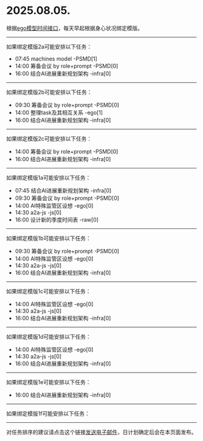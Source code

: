 # 2025.08.05.

根据[ego模型时间接口](https://gitee.com/hyg/blog/blob/master/timeflow.md)，每天早起根据身心状况绑定模版。

---
如果绑定模版2a可能安排以下任务：

- 07:45	machines model -PSMD[1]
- 14:00	筹备会议 by role+prompt -PSMD[0]
- 16:00	结合AI进展重新规划架构 -infra[0]

---
如果绑定模版2b可能安排以下任务：

- 09:30	筹备会议 by role+prompt -PSMD[0]
- 14:00	整理task及其相互关系 -ego[1]
- 16:00	结合AI进展重新规划架构 -infra[0]

---
如果绑定模版2c可能安排以下任务：

- 14:00	筹备会议 by role+prompt -PSMD[0]
- 16:00	结合AI进展重新规划架构 -infra[0]

---
如果绑定模版1a可能安排以下任务：

- 07:45	结合AI进展重新规划架构 -infra[0]
- 09:30	筹备会议 by role+prompt -PSMD[0]
- 14:00	AI特殊监管区设想 -ego[0]
- 14:30	a2a-js -js[0]
- 16:00	设计新的季度时间表 -raw[0]

---
如果绑定模版1b可能安排以下任务：

- 09:30	筹备会议 by role+prompt -PSMD[0]
- 14:00	AI特殊监管区设想 -ego[0]
- 14:30	a2a-js -js[0]
- 16:00	结合AI进展重新规划架构 -infra[0]

---
如果绑定模版1c可能安排以下任务：

- 14:00	AI特殊监管区设想 -ego[0]
- 14:30	a2a-js -js[0]
- 16:00	结合AI进展重新规划架构 -infra[0]

---
如果绑定模版1d可能安排以下任务：

- 14:00	AI特殊监管区设想 -ego[0]
- 14:30	a2a-js -js[0]
- 16:00	结合AI进展重新规划架构 -infra[0]

---
如果绑定模版1e可能安排以下任务：

- 16:00	结合AI进展重新规划架构 -infra[0]

---
如果绑定模版1f可能安排以下任务：


---
对任务排序的建议请点击这个链接<a href="mailto:huangyg@mars22.com?subject=关于2025.08.05.任务排序的建议&body=date: 2025.08.05.%0D%0Afile: ../../blog/release/time/d.20250805.md%0D%0A---请勿修改邮件主题及以上内容---%0D%0A">发送电子邮件</a>，日计划确定后会在本页面发布。